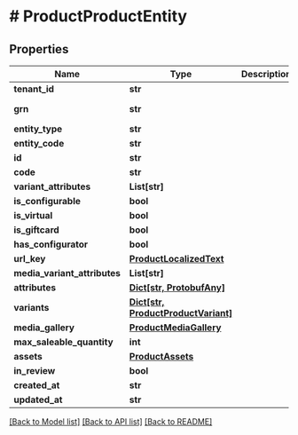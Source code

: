 # # ProductProductEntity


## Properties 


Name | Type | Description | Notes
------------ | ------------- | ------------- | -------------
**tenant_id**| **str** |   | [optional]
**grn**| **str** |   | [optional] [readonly]
**entity_type**| **str** |   | [optional]
**entity_code**| **str** |   | [optional]
**id**| **str** |   | [optional]
**code**| **str** |   | [optional]
**variant_attributes**| **List[str]** |   | [optional]
**is_configurable**| **bool** |   | [optional]
**is_virtual**| **bool** |   | [optional]
**is_giftcard**| **bool** |   | [optional]
**has_configurator**| **bool** |   | [optional]
**url_key**| [**ProductLocalizedText**](ProductLocalizedText.md) |   | [optional]
**media_variant_attributes**| **List[str]** |   | [optional]
**attributes**| [**Dict[str, ProtobufAny]**](ProtobufAny.md) |   | [optional]
**variants**| [**Dict[str, ProductProductVariant]**](ProductProductVariant.md) |   | [optional]
**media_gallery**| [**ProductMediaGallery**](ProductMediaGallery.md) |   | [optional]
**max_saleable_quantity**| **int** |   | [optional]
**assets**| [**ProductAssets**](ProductAssets.md) |   | [optional]
**in_review**| **bool** |   | [optional]
**created_at**| **str** |   | [optional]
**updated_at**| **str** |   | [optional]


[[Back to Model list]](../../README.md#models) [[Back to API list]](../../README.md#endpoints) [[Back to README]](../../README.md)

